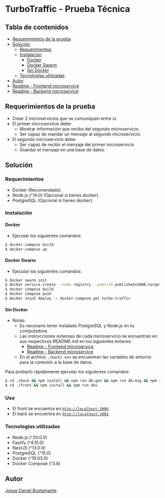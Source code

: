 # TurboTraffic - Prueba Técnica

## Tabla de contenidos
- [Requerimientos de la prueba](#requerimientos-de-la-prueba)
- [Solución](#solución)
  - [Requerimientos](#requerimientos)
  - [Instalación](#instalación)
    - [Docker](#docker)
    - [Docker Swarm](#dockwer-swarm)
    - [Sin Docker](#sin-docker)
  - [Tecnologías utilizadas](#tecnologías-utilizadas)
- [Autor](#autor)
- [Readme - Frontend microservice][#1]
- [Readme - Backend microservice][#2]

## Requerimientos de la prueba
- Crear 2 microservicios que se comuniquen entre sí.
- El primer microservicio debe:
  - Mostrar información que reciba del segundo microservicio.
  - Ser capaz de mandar un mensaje al segundo microservicio.
- El segundo microservicio debe:
  - Ser capaz de recibir el mensaje del primer microservicio
  - Guardar el mensaje en una base de datos.

## Solución
### Requerimientos
- Docker (Recomendado).
- Node.js (^14.0) (Opcional si tienes docker).
- PostgreSQL (Opcional si tienes docker).

### Instalación
#### Docker
- Ejecutar los siguientes comandos:
```sh
$ docker-compose build
$ docker-compose up
```
#### Docker Swarm
- Ejecutar los siguientes comandos:
```sh
$ docker swarm init
$ docker service create --name registry --publish published=5000,target=5000 registry:2
$ docker compose build
$ docker compose push
$ docker stack deploy -c docker-compose.yml turbo-traffic
```
#### Sin Docker
- Notas:
  - Es necesario tener instalado PostgreSQL y Node.js en tu computadora.
  - Las instrucciones extensas de cada microservicio se encuentran en sus respectivos README.md en los siguientes enlaces:
    - [Readme - Frontend microservice][#1]
    - [Readme - Backend microservice][#2]
  - En el archivo `./back/.env` se encuentran las variables de entorno para la conexión a la base de datos.
  
Para probarlo rápidamente ejecutar los siguientes comandos:
```sh
$ cd ./back && npm install && npm run db:gen && npm run db:mig && npm run dev
$ cd ./front && npm install && npm run dev
```

### Uso
- El front se encuentra en [`http://localhost:3000`][#3].
- El back se encuentra en [`http://localhost:3001`][#4].

### Tecnologías utilizadas
- Node.js (^20.0.0)
- Fastify (^4.15.0)
- NextJS (^13.0.0)
- PostgreSQL (^15.0)
- Docker (^19.03.0)
- Docker Compose (^3.8)

## Autor
[Josue Daniel Bustamante](https://github.com/josuedanielbust)

[#1]: ./front/README.md
[#2]: ./back/README.md
[#3]: http://localhost:3000
[#4]: http://localhost:3001
